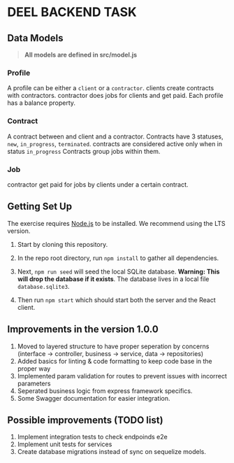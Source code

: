 # DEEL BACKEND TASK

## Data Models

> **All models are defined in src/model.js**

### Profile
A profile can be either a `client` or a `contractor`. 
clients create contracts with contractors. contractor does jobs for clients and get paid.
Each profile has a balance property.

### Contract
A contract between and client and a contractor.
Contracts have 3 statuses, `new`, `in_progress`, `terminated`. contracts are considered active only when in status `in_progress`
Contracts group jobs within them.

### Job
contractor get paid for jobs by clients under a certain contract.

## Getting Set Up

  
The exercise requires [Node.js](https://nodejs.org/en/) to be installed. We recommend using the LTS version.

  

1. Start by cloning this repository.

  

1. In the repo root directory, run `npm install` to gather all dependencies.

  

1. Next, `npm run seed` will seed the local SQLite database. **Warning: This will drop the database if it exists**. The database lives in a local file `database.sqlite3`.

  

1. Then run `npm start` which should start both the server and the React client.

## Improvements in the version 1.0.0

1. Moved to layered structure to have proper seperation by concerns
(interface -> controller, business -> service, data -> repositories)
2. Added basics for linting & code formatting to keep code base in the proper way
3. Implemented param validation for routes to prevent issues with incorrect parameters
4. Seperated business logic from express framework specifics.
5. Some Swagger documentation for easier integration.

## Possible improvements (TODO list)
1. Implement integration tests to check endpoinds e2e
2. Implement unit tests for services
3. Create database migrations instead of sync on sequelize models.